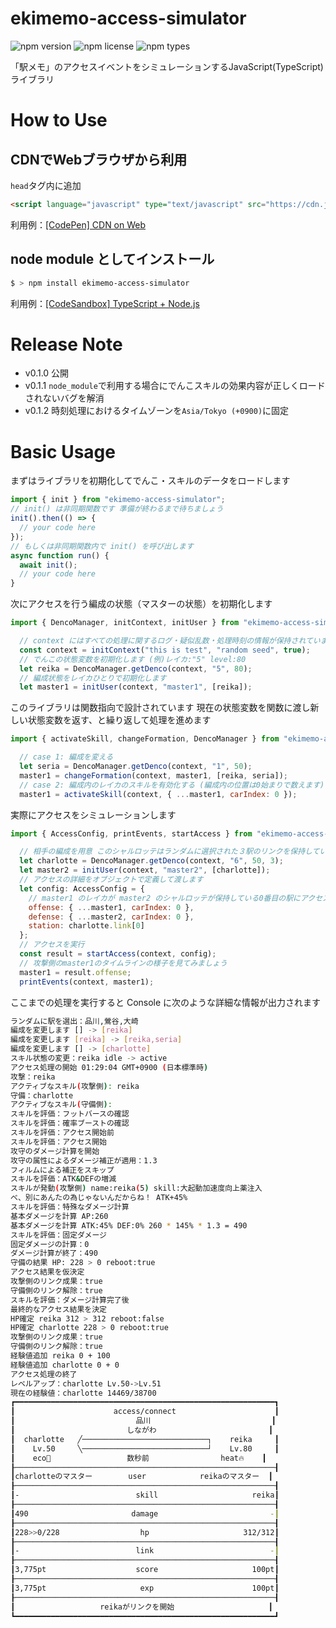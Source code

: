 # ekimemo-access-simulator

![npm version](https://img.shields.io/npm/v/ekimemo-access-simulator.svg)
![npm license](https://img.shields.io/npm/l/ekimemo-access-simulator.svg)
![npm types](https://img.shields.io/npm/types/ekimemo-access-simulator.svg)


「駅メモ」のアクセスイベントをシミュレーションするJavaScript(TypeScript)ライブラリ

# How to Use

## CDNでWebブラウザから利用
`head`タグ内に追加  

```html
<script language="javascript" type="text/javascript" src="https://cdn.jsdelivr.net/npm/ekimemo-access-simulator@0.1.2/umd/simulator.min.js"></script>
```

利用例：[[CodePen] CDN on Web](https://codepen.io/seo-4d696b75/pen/RwjoWeR)

## node module としてインストール

```bash
$ > npm install ekimemo-access-simulator
```

利用例：[[CodeSandbox] TypeScript + Node.js](https://codesandbox.io/s/yi-memo-akusesusimiyureta-cor73?file=/src/index.ts)

# Release Note
- v0.1.0 公開
- v0.1.1 `node_module`で利用する場合にでんこスキルの効果内容が正しくロードされないバグを解消
- v0.1.2 時刻処理におけるタイムゾーンを`Asia/Tokyo (+0900)`に固定


# Basic Usage
まずはライブラリを初期化してでんこ・スキルのデータをロードします
```js
import { init } from "ekimemo-access-simulator";
// init() は非同期関数です 準備が終わるまで待ちましょう
init().then(() => {
  // your code here
});
// もしくは非同期関数内で init() を呼び出します
async function run() {
  await init();
  // your code here
}
```

次にアクセスを行う編成の状態（マスターの状態）を初期化します
```js
import { DencoManager, initContext, initUser } from "ekimemo-access-simulator"

  // context にはすべての処理に関するログ・疑似乱数・処理時刻の情報が保持されています
  const context = initContext("this is test", "random seed", true);
  // でんこの状態変数を初期化します (例)レイカ:"5" level:80
  let reika = DencoManager.getDenco(context, "5", 80);
  // 編成状態をレイカひとりで初期化します
  let master1 = initUser(context, "master1", [reika]);
```

このライブラリは関数指向で設計されています 現在の状態変数を関数に渡し新しい状態変数を返す、と繰り返して処理を進めます
```js
import { activateSkill, changeFormation, DencoManager } from "ekimemo-access-simulator"

  // case 1: 編成を変える
  let seria = DencoManager.getDenco(context, "1", 50);
  master1 = changeFormation(context, master1, [reika, seria]);
  // case 2: 編成内のレイカのスキルを有効化する (編成内の位置は0始まりで数えます)
  master1 = activateSkill(context, { ...master1, carIndex: 0 });
```

実際にアクセスをシミュレーションします
```js
import { AccessConfig, printEvents, startAccess } from "ekimemo-access-simulator"

  // 相手の編成を用意 このシャルロッテはランダムに選択された３駅のリンクを保持しています
  let charlotte = DencoManager.getDenco(context, "6", 50, 3);
  let master2 = initUser(context, "master2", [charlotte]);
  // アクセスの詳細をオブジェクトで定義して渡します
  let config: AccessConfig = {
    // master1 のレイカが master2 のシャルロッテが保持している0番目の駅にアクセスします
    offense: { ...master1, carIndex: 0 }, 
    defense: { ...master2, carIndex: 0 },
    station: charlotte.link[0]
  };
  // アクセスを実行
  const result = startAccess(context, config);
  // 攻撃側のmaster1のタイムラインの様子を見てみましょう
  master1 = result.offense;
  printEvents(context, master1);
```

ここまでの処理を実行すると Console に次のような詳細な情報が出力されます

```bash
ランダムに駅を選出：品川,鶯谷,大崎
編成を変更します [] -> [reika]
編成を変更します [reika] -> [reika,seria]
編成を変更します [] -> [charlotte]
スキル状態の変更：reika idle -> active
アクセス処理の開始 01:29:04 GMT+0900 (日本標準時)
攻撃：reika
アクティブなスキル(攻撃側): reika
守備：charlotte
アクティブなスキル(守備側):
スキルを評価：フットバースの確認
スキルを評価：確率ブーストの確認
スキルを評価：アクセス開始前
スキルを評価：アクセス開始
攻守のダメージ計算を開始
攻守の属性によるダメージ補正が適用：1.3
フィルムによる補正をスキップ
スキルを評価：ATK&DEFの増減
スキルが発動(攻撃側) name:reika(5) skill:大起動加速度向上薬注入
べ、別にあんたの為じゃないんだからね！ ATK+45%
スキルを評価：特殊なダメージ計算
基本ダメージを計算 AP:260
基本ダメージを計算 ATK:45% DEF:0% 260 * 145% * 1.3 = 490
スキルを評価：固定ダメージ
固定ダメージの計算：0
ダメージ計算が終了：490
守備の結果 HP: 228 > 0 reboot:true
アクセス結果を仮決定
攻撃側のリンク成果：true
守備側のリンク解除：true
スキルを評価：ダメージ計算完了後
最終的なアクセス結果を決定
HP確定 reika 312 > 312 reboot:false
HP確定 charlotte 228 > 0 reboot:true
攻撃側のリンク成果：true
守備側のリンク解除：true
経験値追加 reika 0 + 100
経験値追加 charlotte 0 + 0
アクセス処理の終了
レベルアップ：charlotte Lv.50->Lv.51
現在の経験値：charlotte 14469/38700
┏━━━━━━━━━━━━━━━━━━━━━━━━━━━━━━━━━━━━━━━━━━━━━━━━━━━━━━━━━━┓
┃                      access/connect                      ┃
┃                           品川                           ┃
┃                         しながわ                         ┃
┃  charlotte   ╱────────────────────────────┐    reika     ┃
┃    Lv.50     ╲────────────────────────────┘    Lv.80     ┃
┃    eco🌳                 数秒前                heat🔥    ┃
┠──────────────────────────────────────────────────────────┨
┃charlotteのマスター        user            reikaのマスター  ┃
┠──────────────────────────────────────────────────────────┨
┃-                          skill                     reika┃
┠──────────────────────────────────────────────────────────┨
┃490                       damage                         -┃
┠──────────────────────────────────────────────────────────┨
┃228>>0/228                  hp                     312/312┃
┠──────────────────────────────────────────────────────────┨
┃-                          link                          -┃
┠──────────────────────────────────────────────────────────┨
┃3,775pt                    score                     100pt┃
┠──────────────────────────────────────────────────────────┨
┃3,775pt                     exp                      100pt┃
┠──────────────────────────────────────────────────────────┨
┃                   reikaがリンクを開始                     ┃
┗━━━━━━━━━━━━━━━━━━━━━━━━━━━━━━━━━━━━━━━━━━━━━━━━━━━━━━━━━━┛
```
